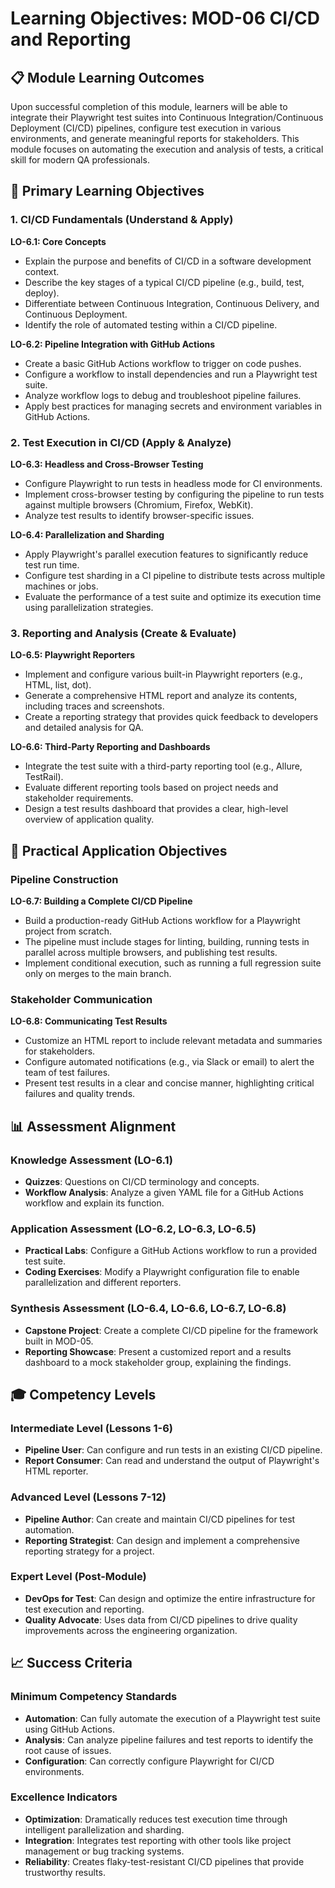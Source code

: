 # Learning Objectives: MOD-06 CI/CD and Reporting

## 📋 Module Learning Outcomes

Upon successful completion of this module, learners will be able to integrate their Playwright test suites into Continuous Integration/Continuous Deployment (CI/CD) pipelines, configure test execution in various environments, and generate meaningful reports for stakeholders. This module focuses on automating the execution and analysis of tests, a critical skill for modern QA professionals.

## 🎯 Primary Learning Objectives

### 1. CI/CD Fundamentals (Understand & Apply)

**LO-6.1: Core Concepts**
- Explain the purpose and benefits of CI/CD in a software development context.
- Describe the key stages of a typical CI/CD pipeline (e.g., build, test, deploy).
- Differentiate between Continuous Integration, Continuous Delivery, and Continuous Deployment.
- Identify the role of automated testing within a CI/CD pipeline.

**LO-6.2: Pipeline Integration with GitHub Actions**
- Create a basic GitHub Actions workflow to trigger on code pushes.
- Configure a workflow to install dependencies and run a Playwright test suite.
- Analyze workflow logs to debug and troubleshoot pipeline failures.
- Apply best practices for managing secrets and environment variables in GitHub Actions.

### 2. Test Execution in CI/CD (Apply & Analyze)

**LO-6.3: Headless and Cross-Browser Testing**
- Configure Playwright to run tests in headless mode for CI environments.
- Implement cross-browser testing by configuring the pipeline to run tests against multiple browsers (Chromium, Firefox, WebKit).
- Analyze test results to identify browser-specific issues.

**LO-6.4: Parallelization and Sharding**
- Apply Playwright's parallel execution features to significantly reduce test run time.
- Configure test sharding in a CI pipeline to distribute tests across multiple machines or jobs.
- Evaluate the performance of a test suite and optimize its execution time using parallelization strategies.

### 3. Reporting and Analysis (Create & Evaluate)

**LO-6.5: Playwright Reporters**
- Implement and configure various built-in Playwright reporters (e.g., HTML, list, dot).
- Generate a comprehensive HTML report and analyze its contents, including traces and screenshots.
- Create a reporting strategy that provides quick feedback to developers and detailed analysis for QA.

**LO-6.6: Third-Party Reporting and Dashboards**
- Integrate the test suite with a third-party reporting tool (e.g., Allure, TestRail).
- Evaluate different reporting tools based on project needs and stakeholder requirements.
- Design a test results dashboard that provides a clear, high-level overview of application quality.

## 🔧 Practical Application Objectives

### Pipeline Construction
**LO-6.7: Building a Complete CI/CD Pipeline**
- Build a production-ready GitHub Actions workflow for a Playwright project from scratch.
- The pipeline must include stages for linting, building, running tests in parallel across multiple browsers, and publishing test results.
- Implement conditional execution, such as running a full regression suite only on merges to the main branch.

### Stakeholder Communication
**LO-6.8: Communicating Test Results**
- Customize an HTML report to include relevant metadata and summaries for stakeholders.
- Configure automated notifications (e.g., via Slack or email) to alert the team of test failures.
- Present test results in a clear and concise manner, highlighting critical failures and quality trends.

## 📊 Assessment Alignment

### Knowledge Assessment (LO-6.1)
- **Quizzes**: Questions on CI/CD terminology and concepts.
- **Workflow Analysis**: Analyze a given YAML file for a GitHub Actions workflow and explain its function.

### Application Assessment (LO-6.2, LO-6.3, LO-6.5)
- **Practical Labs**: Configure a GitHub Actions workflow to run a provided test suite.
- **Coding Exercises**: Modify a Playwright configuration file to enable parallelization and different reporters.

### Synthesis Assessment (LO-6.4, LO-6.6, LO-6.7, LO-6.8)
- **Capstone Project**: Create a complete CI/CD pipeline for the framework built in MOD-05.
- **Reporting Showcase**: Present a customized report and a results dashboard to a mock stakeholder group, explaining the findings.

## 🎓 Competency Levels

### Intermediate Level (Lessons 1-6)
- **Pipeline User**: Can configure and run tests in an existing CI/CD pipeline.
- **Report Consumer**: Can read and understand the output of Playwright's HTML reporter.

### Advanced Level (Lessons 7-12)
- **Pipeline Author**: Can create and maintain CI/CD pipelines for test automation.
- **Reporting Strategist**: Can design and implement a comprehensive reporting strategy for a project.

### Expert Level (Post-Module)
- **DevOps for Test**: Can design and optimize the entire infrastructure for test execution and reporting.
- **Quality Advocate**: Uses data from CI/CD pipelines to drive quality improvements across the engineering organization.

## 📈 Success Criteria

### Minimum Competency Standards
- **Automation**: Can fully automate the execution of a Playwright test suite using GitHub Actions.
- **Analysis**: Can analyze pipeline failures and test reports to identify the root cause of issues.
- **Configuration**: Can correctly configure Playwright for CI/CD environments.

### Excellence Indicators
- **Optimization**: Dramatically reduces test execution time through intelligent parallelization and sharding.
- **Integration**: Integrates test reporting with other tools like project management or bug tracking systems.
- **Reliability**: Creates flaky-test-resistant CI/CD pipelines that provide trustworthy results.